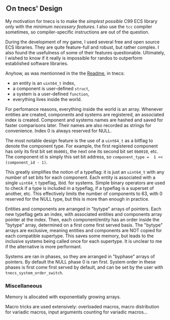 

## Ｏn tnecs' Design

My motivation for tnecs is to make the _simplest possible_ C99 ECS library only with the _minimum necessary features_.
I also use the ```tcc``` compiler sometimes, so compiler-specific instructions are out of the question.

During the development of my game, I used several free and open source ECS libraries.
They are quite feature-full and robust, but rather complex.
I also found the usefulness of some of their features questionable.
Ultimately, I wished to know if it really is impossible for randos to outperform established software libraries.

Anyhow, as was mentionned in the the [Readme](https://gitlab.com/Gabinou/tnecs/-/blob/master/README.md), in tnecs:
- an entity is an ```uint64_t``` index, 
- a component is user-defined ```struct```, 
- a system is a user-defined ```function```,
- everything lives inside the world.

For perfomance reasons, everything inside the world is an array.
Whenever entities are created, components and systems are registered, an associated index is created.
Component and systems names are hashed and saved for faster comparisons later.
Their names are also recorded as strings for convenience.
Index 0 is always reserved for NULL.

The most notable design feature is the use of a ```uint64_t``` as a bitflag to denote the component type.
For example, the first registered component has only its first bit set  ```0b0001```, the next one its second bit set ```0b0010```, etc.
The component id is simply this set bit address, so ```component_type =  1 << (component_id - 1)```.

This greatly simplifies the notion of a typeflag: it is just an ```uint64_t``` with any number of set bits for each component.
Each entity is associated with a single ```uint64_t``` typeflag, ibid. for systems.
Simple binary operators are used to check if a type is included in a typeflag, if a typeflag is a superset of another, etc.
This effectively limits the number of components to 63, with 0 reserved for the NULL type, but this is more than enough in practice.

Entities and components are arranged in "bytype" arrays of pointers.
Each new typeflag gets an index, with associated entities and components array pointer at the index.
Then, each component/entity has an order inside the "bytype" array, determined on a first come first served basis.
The "bytype" arrays are exclusive, meaning entities and components are NOT copied for each compatible supertype.
This saves some memory, but leads to the inclusive systems being called once for each supertype.
It is unclear to me if the alternative is more performant.

Systems are ran in phases, so they are arranged in "byphase" arrays of pointers.
By default the NULL phase 0 is ran first.
System order in these phases is first come first served by default, and can be set by the user with ```tnecs_system_order_switch```.

### Miscellaneous
Memory is allocated with exponentially growing arrays.

Macro tricks are used extensively: overloaded macros, macro distribution for variadic macros, input arguments counting for variadic macros...